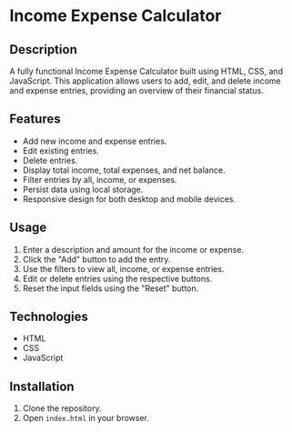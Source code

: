 # Income Expense Calculator

## Description
A fully functional Income Expense Calculator built using HTML, CSS, and JavaScript. This application allows users to add, edit, and delete income and expense entries, providing an overview of their financial status.

## Features
- Add new income and expense entries.
- Edit existing entries.
- Delete entries.
- Display total income, total expenses, and net balance.
- Filter entries by all, income, or expenses.
- Persist data using local storage.
- Responsive design for both desktop and mobile devices.

## Usage
1. Enter a description and amount for the income or expense.
2. Click the "Add" button to add the entry.
3. Use the filters to view all, income, or expense entries.
4. Edit or delete entries using the respective buttons.
5. Reset the input fields using the "Reset" button.

## Technologies
- HTML
- CSS
- JavaScript

## Installation
1. Clone the repository.
2. Open `index.html` in your browser.
